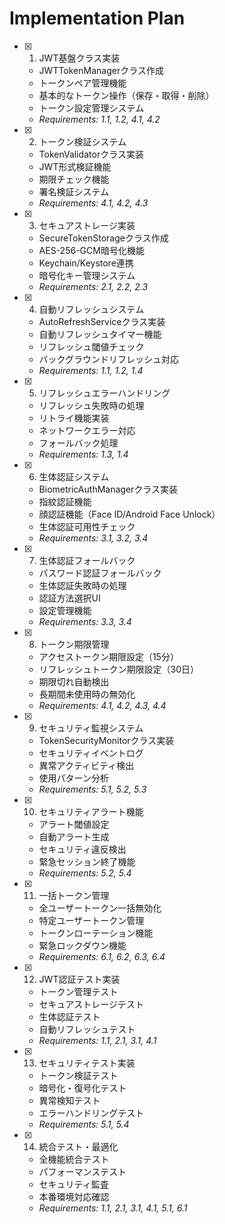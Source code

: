 # Implementation Plan

- [x] 1. JWT基盤クラス実装
  - JWTTokenManagerクラス作成
  - トークンペア管理機能
  - 基本的なトークン操作（保存・取得・削除）
  - トークン設定管理システム
  - _Requirements: 1.1, 1.2, 4.1, 4.2_

- [x] 2. トークン検証システム
  - TokenValidatorクラス実装
  - JWT形式検証機能
  - 期限チェック機能
  - 署名検証システム
  - _Requirements: 4.1, 4.2, 4.3_

- [x] 3. セキュアストレージ実装
  - SecureTokenStorageクラス作成
  - AES-256-GCM暗号化機能
  - Keychain/Keystore連携
  - 暗号化キー管理システム
  - _Requirements: 2.1, 2.2, 2.3_

- [x] 4. 自動リフレッシュシステム
  - AutoRefreshServiceクラス実装
  - 自動リフレッシュタイマー機能
  - リフレッシュ閾値チェック
  - バックグラウンドリフレッシュ対応
  - _Requirements: 1.1, 1.2, 1.4_

- [x] 5. リフレッシュエラーハンドリング
  - リフレッシュ失敗時の処理
  - リトライ機能実装
  - ネットワークエラー対応
  - フォールバック処理
  - _Requirements: 1.3, 1.4_

- [x] 6. 生体認証システム
  - BiometricAuthManagerクラス実装
  - 指紋認証機能
  - 顔認証機能（Face ID/Android Face Unlock）
  - 生体認証可用性チェック
  - _Requirements: 3.1, 3.2, 3.4_

- [x] 7. 生体認証フォールバック
  - パスワード認証フォールバック
  - 生体認証失敗時の処理
  - 認証方法選択UI
  - 設定管理機能
  - _Requirements: 3.3, 3.4_

- [x] 8. トークン期限管理
  - アクセストークン期限設定（15分）
  - リフレッシュトークン期限設定（30日）
  - 期限切れ自動検出
  - 長期間未使用時の無効化
  - _Requirements: 4.1, 4.2, 4.3, 4.4_

- [x] 9. セキュリティ監視システム
  - TokenSecurityMonitorクラス実装
  - セキュリティイベントログ
  - 異常アクティビティ検出
  - 使用パターン分析
  - _Requirements: 5.1, 5.2, 5.3_

- [x] 10. セキュリティアラート機能
  - アラート閾値設定
  - 自動アラート生成
  - セキュリティ違反検出
  - 緊急セッション終了機能
  - _Requirements: 5.2, 5.4_

- [x] 11. 一括トークン管理
  - 全ユーザートークン一括無効化
  - 特定ユーザートークン管理
  - トークンローテーション機能
  - 緊急ロックダウン機能
  - _Requirements: 6.1, 6.2, 6.3, 6.4_

- [x] 12. JWT認証テスト実装
  - トークン管理テスト
  - セキュアストレージテスト
  - 生体認証テスト
  - 自動リフレッシュテスト
  - _Requirements: 1.1, 2.1, 3.1, 4.1_

- [x] 13. セキュリティテスト実装
  - トークン検証テスト
  - 暗号化・復号化テスト
  - 異常検知テスト
  - エラーハンドリングテスト
  - _Requirements: 5.1, 5.4_

- [x] 14. 統合テスト・最適化
  - 全機能統合テスト
  - パフォーマンステスト
  - セキュリティ監査
  - 本番環境対応確認
  - _Requirements: 1.1, 2.1, 3.1, 4.1, 5.1, 6.1_